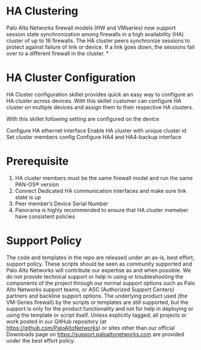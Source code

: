 # HA Clustering

Palo Alto Networks firewall models (HW and VMseries) now support session state synchronization among firewalls
in a high availability (HA) cluster of up to 16 firewalls. The HA cluster peers synchronize sessions to protect against failure of link or device. If a link goes down, the sessions fail over to a different firewall in the cluster.
*

# HA Cluster Configuration
HA Cluster configuration skillet provides quick an easy way to configure an HA cluster across devices. With this skillet customer can configure HA cluster on multiple devices and assign them to their respective HA clusters.

With this skillet following setting are configured on the device

Configure HA ethernet interface
Enable HA cluster with unique cluster id
Set cluster members config
Configure HA4 and HA4-backup interface

# Prerequisite
1) HA cluster members must be the same firewall model and run the same PAN-OS® version
2) Connect Dedicated HA communication interfaces and make sure link state is up
3) Peer member’s Device Serial Number
4) Panorama is highly recommended to ensure that HA cluster memeber have consistent policies

# Support Policy
The code and templates in the repo are released under an as-is, best effort, support policy. These scripts should be seen as community supported and Palo Alto Networks will contribute our expertise as and when possible. We do not provide technical support or help in using or troubleshooting the components of the project through our normal support options such as Palo Alto Networks support teams, or ASC (Authorized Support Centers) partners and backline support options. The underlying product used (the VM-Series firewall) by the scripts or templates are still supported, but the support is only for the product functionality and not for help in deploying or using the template or script itself. Unless explicitly tagged, all projects or work posted in our GitHub repository (at https://github.com/PaloAltoNetworks) or sites other than our official Downloads page on https://support.paloaltonetworks.com are provided under the best effort policy.
